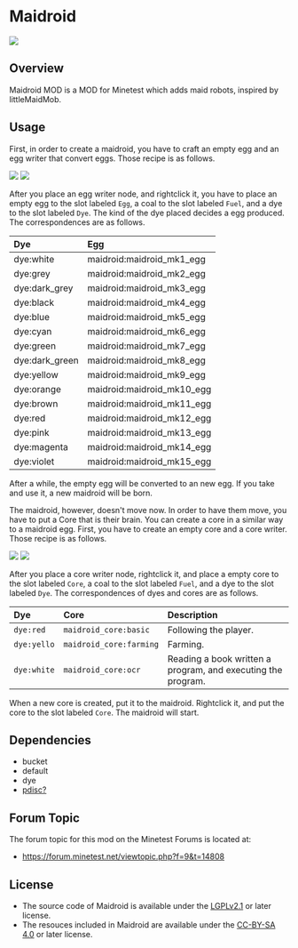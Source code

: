 # Maidroid

<img src="http://i.imgur.com/q9fC9SQ.png" />

## Overview

Maidroid MOD is a MOD for Minetest which adds maid robots, inspired by littleMaidMob.

## Usage

First, in order to create a maidroid, you have to craft an empty egg and an egg writer that convert eggs.
Those recipe is as follows.

<img src="http://i.imgur.com/6ZGQF4J.png" />
<img src="http://i.imgur.com/Y5tzPGM.png" />

After you place an egg writer node, and rightclick it, you have to place an empty egg to the slot labeled `Egg`, a coal to the slot labeled `Fuel`, and a dye to the slot labeled `Dye`.
The kind of the dye placed decides a egg produced.
The correspondences are as follows.

|Dye|Egg|
|:--|:--|
|dye:white|maidroid:maidroid_mk1_egg|
|dye:grey|maidroid:maidroid_mk2_egg|
|dye:dark_grey|maidroid:maidroid_mk3_egg|
|dye:black|maidroid:maidroid_mk4_egg|
|dye:blue|maidroid:maidroid_mk5_egg|
|dye:cyan|maidroid:maidroid_mk6_egg|
|dye:green|maidroid:maidroid_mk7_egg|
|dye:dark_green|maidroid:maidroid_mk8_egg|
|dye:yellow|maidroid:maidroid_mk9_egg|
|dye:orange|maidroid:maidroid_mk10_egg|
|dye:brown|maidroid:maidroid_mk11_egg|
|dye:red|maidroid:maidroid_mk12_egg|
|dye:pink|maidroid:maidroid_mk13_egg|
|dye:magenta|maidroid:maidroid_mk14_egg|
|dye:violet|maidroid:maidroid_mk15_egg|

After a while, the empty egg will be converted to an new egg.
If you take and use it, a new maidroid will be born.

The maidroid, however, doesn't move now.
In order to have them move, you have to put a Core that is their brain.
You can create a core in a similar way to a maidroid egg.
First, you have to create an empty core and a core writer.
Those recipe is as follows.

<img src="http://i.imgur.com/Sxnr38Y.png">
<img src="http://i.imgur.com/97VENIl.png">

After you place a core writer node, rightclick it, and place a empty core to the slot labeled `Core`, a coal to the slot labeled `Fuel`, and a dye to the slot labeled `Dye`.
The correspondences of dyes and cores are as follows.

|Dye|Core|Description|
|:--|:--|:--|
|`dye:red`|`maidroid_core:basic`|Following the player.|
|`dye:yello`|`maidroid_core:farming`|Farming.|
|`dye:white`|`maidroid_core:ocr`|Reading a book written a program, and executing the program.|

When a new core is created, put it to the maidroid.
Rightclick it, and put the core to the slot labeled `Core`.
The maidroid will start.

## Dependencies

- bucket
- default
- dye
- [pdisc?](https://github.com/HybridDog/pdisc)

## Forum Topic

The forum topic for this mod on the Minetest Forums is located at:

* https://forum.minetest.net/viewtopic.php?f=9&t=14808

## License

- The source code of Maidroid is available under the [LGPLv2.1](https://www.gnu.org/licenses/old-licenses/lgpl-2.1.txt) or later license.
- The resouces included in Maidroid are available under the [CC-BY-SA 4.0](https://creativecommons.org/licenses/by-sa/4.0/) or later license.
